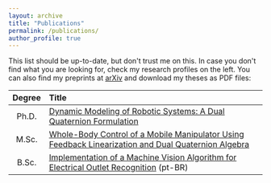 ```yaml
---
layout: archive
title: "Publications"
permalink: /publications/
author_profile: true
---
```


This list should be up-to-date, but don't trust me on this. In case you don't find what you are looking for, check my research profiles on the left. You can also find my preprints at [arXiv](https://arxiv.org/search/cs?searchtype=author&query=Silva%2C+F+F+A) and download my theses as PDF files:

|Degree|Title|
|:--:|:--|
|Ph.D.|[Dynamic Modeling of Robotic Systems: A Dual Quaternion Formulation](https://ffasilva.github.io/files/PhD_Thesis_Frederico_Afonso.pdf)|
|M.Sc.|[Whole-Body Control of a Mobile Manipulator Using Feedback Linearization and Dual Quaternion Algebra](https://ffasilva.github.io/files/Master_Thesis_Frederico_Afonso.pdf)|
|B.Sc.|[Implementation of a Machine Vision Algorithm for Electrical Outlet Recognition](https://ffasilva.github.io/files/Monografia_Frederico.pdf) (pt-BR)|

<style type="text/css">

   /* Modify the type names */ 
  #group_article div.bibbase_group i+span { display: none; }
  #group_inproceedings div.bibbase_group i+span { display: none; }
  #group_mastersthesis div.bibbase_group i+span { display: none; }
  #group_phdthesis div.bibbase_group i+span { display: none; }
  #group_techreport div.bibbase_group i+span { display: none; }
  #group_unpublished div.bibbase_group i+span { display: none; }
  #group_incollection div.bibbase_group i+span { display: none; }

  #group_article div.bibbase_group i:after { content: " Peer-reviewed journal papers" }
  #group_inproceedings div.bibbase_group i:after { content: " Peer-reviewed international conference papers" }
  #group_mastersthesis div.bibbase_group i:after { content: " Master's Thesis" }
  #group_phdthesis div.bibbase_group i:after { content: " PhD Thesis" }
  #group_techreport div.bibbase_group i:after { content: " Technical Report" }
  #group_unpublished div.bibbase_group i:after { content: " Preprints" }
  #group_incollection div.bibbase_group i:after { content: " In Collection" }
  
  /* Modify the color of the notes */
  .note {
    color: green;
    font-style: italic;
  }

  /* Modify the color of the notes (doesn't work) */
  /*.dropdown-content {
    background-color: #1d222b;
  }*/

</style>

<script src="https://bibbase.org/show?bib=https://raw.githubusercontent.com/ffasilva/ffasilva.github.io/master/files/bibliography.bib&jsonp=1&css=ffasilva.github.io/_sass/_bibbase.css&nocache=1"></script>

<!---
 <script src="https://bibbase.org/show?bib=https%3A%2F%2Fbibbase.org%2Fnetwork%2Ffiles%2FzTf93iy5sfqkBnzBY&noBootstrap=1&jsonp=1"></script>
-->